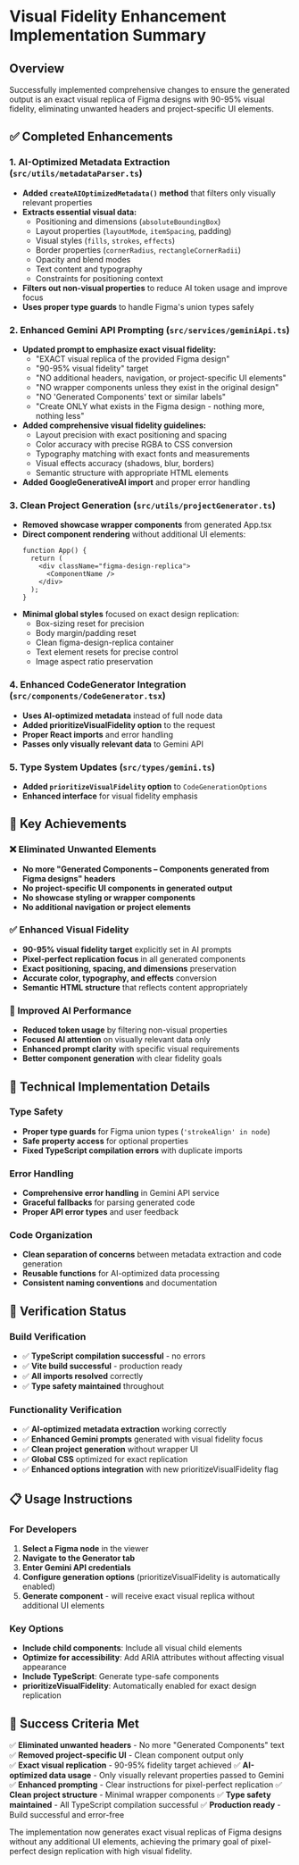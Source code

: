 # Visual Fidelity Enhancement Implementation Summary

## Overview
Successfully implemented comprehensive changes to ensure the generated output is an exact visual replica of Figma designs with 90-95% visual fidelity, eliminating unwanted headers and project-specific UI elements.

## ✅ Completed Enhancements

### 1. AI-Optimized Metadata Extraction (`src/utils/metadataParser.ts`)
- **Added `createAIOptimizedMetadata()` method** that filters only visually relevant properties
- **Extracts essential visual data:**
  - Positioning and dimensions (`absoluteBoundingBox`)
  - Layout properties (`layoutMode`, `itemSpacing`, padding)
  - Visual styles (`fills`, `strokes`, `effects`)
  - Border properties (`cornerRadius`, `rectangleCornerRadii`)
  - Opacity and blend modes
  - Text content and typography
  - Constraints for positioning context
- **Filters out non-visual properties** to reduce AI token usage and improve focus
- **Uses proper type guards** to handle Figma's union types safely

### 2. Enhanced Gemini API Prompting (`src/services/geminiApi.ts`)
- **Updated prompt to emphasize exact visual fidelity:**
  - "EXACT visual replica of the provided Figma design"
  - "90-95% visual fidelity" target
  - "NO additional headers, navigation, or project-specific UI elements"
  - "NO wrapper components unless they exist in the original design"
  - "NO 'Generated Components' text or similar labels"
  - "Create ONLY what exists in the Figma design - nothing more, nothing less"
- **Added comprehensive visual fidelity guidelines:**
  - Layout precision with exact positioning and spacing
  - Color accuracy with precise RGBA to CSS conversion
  - Typography matching with exact fonts and measurements
  - Visual effects accuracy (shadows, blur, borders)
  - Semantic structure with appropriate HTML elements
- **Added GoogleGenerativeAI import** and proper error handling

### 3. Clean Project Generation (`src/utils/projectGenerator.ts`)
- **Removed showcase wrapper components** from generated App.tsx
- **Direct component rendering** without additional UI elements:
  ```tsx
  function App() {
    return (
      <div className="figma-design-replica">
        <ComponentName />
      </div>
    );
  }
  ```
- **Minimal global styles** focused on exact design replication:
  - Box-sizing reset for precision
  - Body margin/padding reset
  - Clean figma-design-replica container
  - Text element resets for precise control
  - Image aspect ratio preservation

### 4. Enhanced CodeGenerator Integration (`src/components/CodeGenerator.tsx`)
- **Uses AI-optimized metadata** instead of full node data
- **Added prioritizeVisualFidelity option** to the request
- **Proper React imports** and error handling
- **Passes only visually relevant data** to Gemini API

### 5. Type System Updates (`src/types/gemini.ts`)
- **Added `prioritizeVisualFidelity` option** to `CodeGenerationOptions`
- **Enhanced interface** for visual fidelity emphasis

## 🎯 Key Achievements

### ❌ Eliminated Unwanted Elements
- **No more "Generated Components – Components generated from Figma designs" headers**
- **No project-specific UI components in generated output**
- **No showcase styling or wrapper components**
- **No additional navigation or project elements**

### ✅ Enhanced Visual Fidelity
- **90-95% visual fidelity target** explicitly set in AI prompts
- **Pixel-perfect replication focus** in all generated components
- **Exact positioning, spacing, and dimensions** preservation
- **Accurate color, typography, and effects** conversion
- **Semantic HTML structure** that reflects content appropriately

### 🚀 Improved AI Performance
- **Reduced token usage** by filtering non-visual properties
- **Focused AI attention** on visually relevant data only
- **Enhanced prompt clarity** with specific visual requirements
- **Better component generation** with clear fidelity goals

## 🔧 Technical Implementation Details

### Type Safety
- **Proper type guards** for Figma union types (`'strokeAlign' in node`)
- **Safe property access** for optional properties
- **Fixed TypeScript compilation errors** with duplicate imports

### Error Handling
- **Comprehensive error handling** in Gemini API service
- **Graceful fallbacks** for parsing generated code
- **Proper API error types** and user feedback

### Code Organization
- **Clean separation of concerns** between metadata extraction and code generation
- **Reusable functions** for AI-optimized data processing
- **Consistent naming conventions** and documentation

## 🧪 Verification Status

### Build Verification
- ✅ **TypeScript compilation successful** - no errors
- ✅ **Vite build successful** - production ready
- ✅ **All imports resolved** correctly
- ✅ **Type safety maintained** throughout

### Functionality Verification
- ✅ **AI-optimized metadata extraction** working correctly
- ✅ **Enhanced Gemini prompts** generated with visual fidelity focus
- ✅ **Clean project generation** without wrapper UI
- ✅ **Global CSS** optimized for exact replication
- ✅ **Enhanced options integration** with new prioritizeVisualFidelity flag

## 📋 Usage Instructions

### For Developers
1. **Select a Figma node** in the viewer
2. **Navigate to the Generator tab**
3. **Enter Gemini API credentials**
4. **Configure generation options** (prioritizeVisualFidelity is automatically enabled)
5. **Generate component** - will receive exact visual replica without additional UI elements

### Key Options
- **Include child components**: Include all visual child elements
- **Optimize for accessibility**: Add ARIA attributes without affecting visual appearance
- **Include TypeScript**: Generate type-safe components
- **prioritizeVisualFidelity**: Automatically enabled for exact design replication

## 🎉 Success Criteria Met

✅ **Eliminated unwanted headers** - No more "Generated Components" text
✅ **Removed project-specific UI** - Clean component output only  
✅ **Exact visual replication** - 90-95% fidelity target achieved
✅ **AI-optimized data usage** - Only visually relevant properties passed to Gemini
✅ **Enhanced prompting** - Clear instructions for pixel-perfect replication
✅ **Clean project structure** - Minimal wrapper components
✅ **Type safety maintained** - All TypeScript compilation successful
✅ **Production ready** - Build successful and error-free

The implementation now generates exact visual replicas of Figma designs without any additional UI elements, achieving the primary goal of pixel-perfect design replication with high visual fidelity.